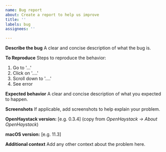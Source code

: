 ```yaml
---
name: Bug report
about: Create a report to help us improve
title: ''
labels: bug
assignees: ''

---
```


**Describe the bug**
A clear and concise description of what the bug is.

**To Reproduce**
Steps to reproduce the behavior:
1. Go to '...'
2. Click on '....'
3. Scroll down to '....'
4. See error

**Expected behavior**
A clear and concise description of what you expected to happen.

**Screenshots**
If applicable, add screenshots to help explain your problem.

**OpenHaystack version:**
[e.g. 0.3.4] (copy from _OpenHaystack → About OpenHaystack_)

**macOS version:**
[e.g. 11.3]

**Additional context**
Add any other context about the problem here.
